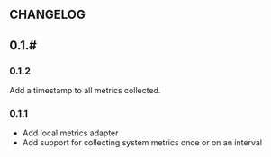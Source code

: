 ## CHANGELOG

## 0.1.#

### 0.1.2
Add a timestamp to all metrics collected.

### 0.1.1

 * Add local metrics adapter
 * Add support for collecting system metrics once or on an interval
